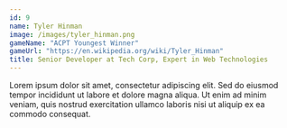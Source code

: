 ```yaml
---
id: 9
name: Tyler Hinman
image: /images/tyler_hinman.png
gameName: "ACPT Youngest Winner"
gameUrl: "https://en.wikipedia.org/wiki/Tyler_Hinman"
title: Senior Developer at Tech Corp, Expert in Web Technologies
---
```


Lorem ipsum dolor sit amet, consectetur adipiscing elit. Sed do eiusmod tempor incididunt ut labore et dolore magna aliqua. Ut enim ad minim veniam, quis nostrud exercitation ullamco laboris nisi ut aliquip ex ea commodo consequat.
